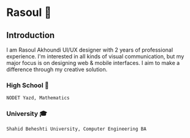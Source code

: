 # Rasoul 🍕
## Introduction
I am Rasoul Akhoundi UI/UX designer with 2 years of professional experience. I'm interested in all kinds of visual communication, but my major focus is on designing web & mobile interfaces. I aim to make a difference through my creative solution.

### High School 🎒
    NODET Yazd, Mathematics

### University 🎓
    Shahid Beheshti University, Computer Engineering BA